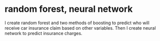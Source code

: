 # random forest, neural network
I create random forest and two methods of boosting to predict who will receive car insurance claim based on other variables. Then I create neural network to predict insurance charges.
